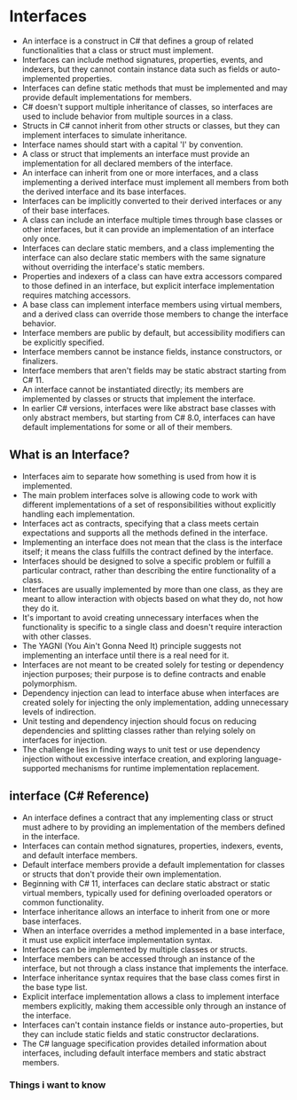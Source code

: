# Interfaces

* An interface is a construct in C# that defines a group of related functionalities that a class or struct must implement.
* Interfaces can include method signatures, properties, events, and indexers, but they cannot contain instance data such as fields or auto-implemented properties.
* Interfaces can define static methods that must be implemented and may provide default implementations for members.
* C# doesn't support multiple inheritance of classes, so interfaces are used to include behavior from multiple sources in a class.
* Structs in C# cannot inherit from other structs or classes, but they can implement interfaces to simulate inheritance.
* Interface names should start with a capital 'I' by convention.
* A class or struct that implements an interface must provide an implementation for all declared members of the interface.
* An interface can inherit from one or more interfaces, and a class implementing a derived interface must implement all members from both the derived interface and its base interfaces.
* Interfaces can be implicitly converted to their derived interfaces or any of their base interfaces.
* A class can include an interface multiple times through base classes or other interfaces, but it can provide an implementation of an interface only once.
* Interfaces can declare static members, and a class implementing the interface can also declare static members with the same signature without overriding the interface's static members.
* Properties and indexers of a class can have extra accessors compared to those defined in an interface, but explicit interface implementation requires matching accessors.
* A base class can implement interface members using virtual members, and a derived class can override those members to change the interface behavior.
* Interface members are public by default, but accessibility modifiers can be explicitly specified.
* Interface members cannot be instance fields, instance constructors, or finalizers.
* Interface members that aren't fields may be static abstract starting from C# 11.
* An interface cannot be instantiated directly; its members are implemented by classes or structs that implement the interface.
* In earlier C# versions, interfaces were like abstract base classes with only abstract members, but starting from C# 8.0, interfaces can have default implementations for some or all of their members.

## What is an Interface?

* Interfaces aim to separate how something is used from how it is implemented.
* The main problem interfaces solve is allowing code to work with different implementations of a set of responsibilities without explicitly handling each implementation.
* Interfaces act as contracts, specifying that a class meets certain expectations and supports all the methods defined in the interface.
* Implementing an interface does not mean that the class is the interface itself; it means the class fulfills the contract defined by the interface.
* Interfaces should be designed to solve a specific problem or fulfill a particular contract, rather than describing the entire functionality of a class.
* Interfaces are usually implemented by more than one class, as they are meant to allow interaction with objects based on what they do, not how they do it.
* It's important to avoid creating unnecessary interfaces when the functionality is specific to a single class and doesn't require interaction with other classes.
* The YAGNI (You Ain't Gonna Need It) principle suggests not implementing an interface until there is a real need for it.
* Interfaces are not meant to be created solely for testing or dependency injection purposes; their purpose is to define contracts and enable polymorphism.
* Dependency injection can lead to interface abuse when interfaces are created solely for injecting the only implementation, adding unnecessary levels of indirection.
* Unit testing and dependency injection should focus on reducing dependencies and splitting classes rather than relying solely on interfaces for injection.
* The challenge lies in finding ways to unit test or use dependency injection without excessive interface creation, and exploring language-supported mechanisms for runtime implementation replacement.

## interface (C# Reference)

* An interface defines a contract that any implementing class or struct must adhere to by providing an implementation of the members defined in the interface.
* Interfaces can contain method signatures, properties, indexers, events, and default interface members.
* Default interface members provide a default implementation for classes or structs that don't provide their own implementation.
* Beginning with C# 11, interfaces can declare static abstract or static virtual members, typically used for defining overloaded operators or common functionality.
* Interface inheritance allows an interface to inherit from one or more base interfaces.
* When an interface overrides a method implemented in a base interface, it must use explicit interface implementation syntax.
* Interfaces can be implemented by multiple classes or structs.
* Interface members can be accessed through an instance of the interface, but not through a class instance that implements the interface.
* Interface inheritance syntax requires that the base class comes first in the base type list.
* Explicit interface implementation allows a class to implement interface members explicitly, making them accessible only through an instance of the interface.
* Interfaces can't contain instance fields or instance auto-properties, but they can include static fields and static constructor declarations.
* The C# language specification provides detailed information about interfaces, including default interface members and static abstract members.

### Things i want to know